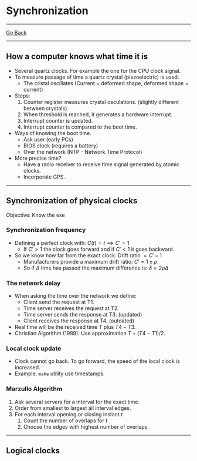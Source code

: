 # Synchronization
---
[Go Back](../README.md)

---
## How a computer knows what time it is
- Several quartz clocks. For example the one for the CPU clock signal.
- To measure passage of time a quartz crystal (piezoelectric) is used.
	- The cristal oscillates (Current = deformed shape, deformed shape = current)
- Steps:
	1. Counter register measures crystal osculations. (slightly different between crystals)
	2. When threshold is reached, it generates a hardware interrupt.
	3. Interrupt counter is updated.
	4. Interrupt counter is compared to the boot time.
- Ways of knowing the boot time.
	- Ask user (early PCs)
	- BIOS clock (requires a battery)
	- Over the network (NTP - Network Time Protocol)
- More precise time?
	- Have a radio receiver to receive time signal generated by atomic clocks.
	- Incorporate GPS.
---
## Synchronization of physical clocks
Objective: Know the exe
### Synchronization frequency
- Defining a perfect clock with: $C(t) = t \implies C' = 1$
	- If $C' > 1$ the clock goes forward and if $C' < 1$ it goes backward.
- So we know how far from the exact clock. Drift ratio $= C' - 1$
	- Manufacturers provide a maximum drift ratio: $C' = 1 \pm ρ$
	- So if $\Delta$ time has passed the maximum difference is: $δ = 2ρ\Delta$
### The network delay
- When asking the time over the network we define:
	- Client send the request at T1.
	- Time server receives the request at T2.
	- Time server sends the response at T3. (updated)
	- Client receives the response at T4. (outdated)
- Real time will be the received time $T$ plus $T4 - T3$.
- Christian Algorithm (1989). Use approximation $T + (T4 - T1)/2$.
### Local clock update
- Clock cannot go back. To go forward, the speed of the local clock is increased.
- Example. `make` utility use timestamps.
### Marzullo Algorithm
1. Ask several servers for a interval for the exact time.
2. Order from smallest to largest all interval edges.
3. For each interval opening or closing instant $t$
	1. Count the number of overlaps for $t$
	2. Choose the edges with highest number of overlaps.
---
## Logical clocks